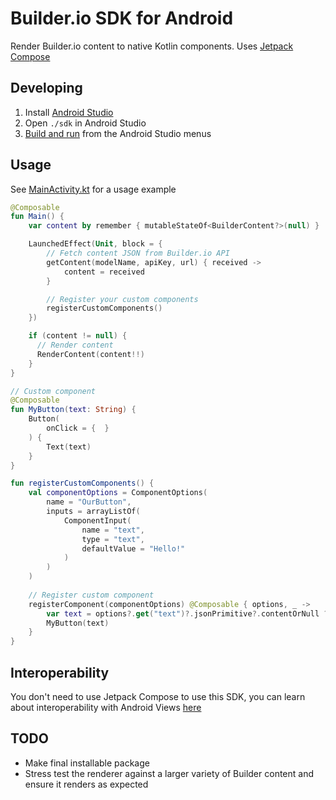 # Builder.io SDK for Android

Render Builder.io content to native Kotlin components. Uses [Jetpack Compose](https://jetpackcompose.com/)

## Developing

1. Install [Android Studio](https://developer.android.com/studio/install)
2. Open `./sdk` in Android Studio
3. [Build and run](https://developer.android.com/studio/run) from the Android Studio menus

## Usage

See [MainActivity.kt](./sdk/app/src/main/java/com/example/myapplication/MainActivity.kt) for a usage example

```kotlin
@Composable
fun Main() {
    var content by remember { mutableStateOf<BuilderContent?>(null) }

    LaunchedEffect(Unit, block = {
        // Fetch content JSON from Builder.io API
        getContent(modelName, apiKey, url) { received ->
            content = received
        }

        // Register your custom components
        registerCustomComponents()
    })

    if (content != null) {
      // Render content
      RenderContent(content!!)
    }
}

// Custom component
@Composable
fun MyButton(text: String) {
    Button(
        onClick = {  }
    ) {
        Text(text)
    }
}

fun registerCustomComponents() {
    val componentOptions = ComponentOptions(
        name = "OurButton",
        inputs = arrayListOf(
            ComponentInput(
                name = "text",
                type = "text",
                defaultValue = "Hello!"
            )
        )
    )
    
    // Register custom component
    registerComponent(componentOptions) @Composable { options, _ ->
        var text = options?.get("text")?.jsonPrimitive?.contentOrNull ?: ""
        MyButton(text)
    }
}
```

## Interoperability

You don't need to use Jetpack Compose to use this SDK, you can learn about interoperability with Android Views [here](https://developer.android.com/jetpack/compose/interop/interop-apis)

## TODO
- Make final installable package
- Stress test the renderer against a larger variety of Builder content and ensure it renders as expected
